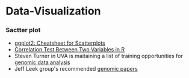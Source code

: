 # Data-Visualization

### Sactter plot
* [ggplot2: Cheatsheet for Scatterplots](http://rforpublichealth.blogspot.com/2013/11/ggplot2-cheatsheet-for-scatterplots.html)
* [Correlation Test Between Two Variables in R](http://www.sthda.com/english/wiki/correlation-test-between-two-variables-in-r)  
* Steven Turner in UVA is maitaining a list of training opportunities for [genomic data analysis](http://stephenturner.us/edu.html)
*  Jeff Leek group's recommended [genomic papers](https://github.com/jtleek/genomicspapers/)

